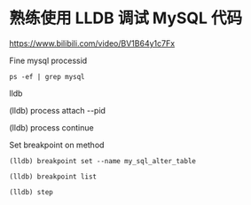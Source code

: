 # 熟练使用 LLDB 调试 MySQL 代码
https://www.bilibili.com/video/BV1B64y1c7Fx


Fine mysql processid
```
ps -ef | grep mysql   
```

lldb

(lldb) process attach --pid <pid>

(lldb) process continue


Set breakpoint on method
```
(lldb) breakpoint set --name my_sql_alter_table
```

```
(lldb) breakpoint list

(lldb) step

```



